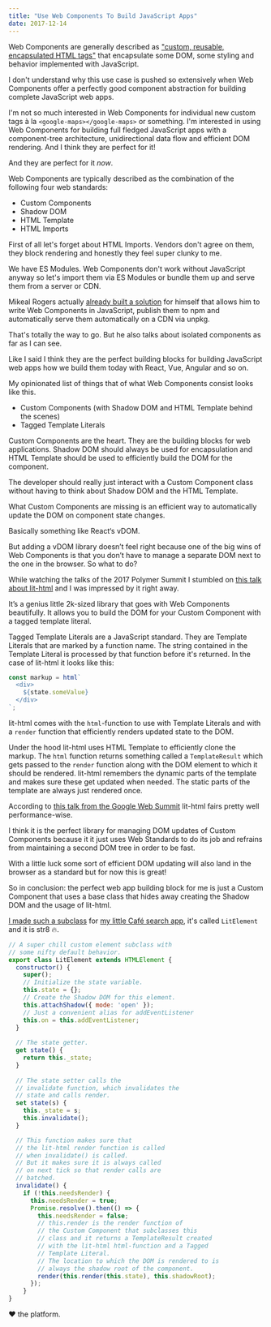 ```yaml
---
title: "Use Web Components To Build JavaScript Apps"
date: 2017-12-14
---
```


Web Components are generally described as ["custom, reusable, encapsulated HTML tags"](https://www.webcomponents.org/introduction) that encapsulate some DOM, some styling and behavior implemented with JavaScript.

I don't understand why this use case is pushed so extensively when Web Components offer a perfectly good component abstraction for building complete JavaScript web apps.

I'm not so much interested in Web Components for individual new custom tags à la `<google-maps></google-maps>` or something. I'm interested in using Web Components for building full fledged JavaScript apps with a component-tree architecture, unidirectional data flow and efficient DOM rendering. And I think they are perfect for it!

And they are perfect for it _now_. 

Web Components are typically described as the combination of the following four web standards: 

- Custom Components
- Shadow DOM
- HTML Template
- HTML Imports

First of all let's forget about HTML Imports. Vendors don't agree on them, they block rendering and honestly they feel super clunky to me.

We have ES Modules. Web Components don't work without JavaScript anyway so let's import them via ES Modules or bundle them up and serve them from a server or CDN. 

Mikeal Rogers actually [already built a solution](https://medium.com/@mikeal/ive-seen-the-future-it-s-full-of-html-2577246f2210) for himself that allows him to write Web Components in JavaScript, publish them to npm and automatically serve them automatically on a CDN via unpkg.

That's totally the way to go. But he also talks about isolated components as far as I can see.

Like I said I think they are the perfect building blocks for building JavaScript web apps how we build them today with React, Vue, Angular and so on.

My opinionated list of things that of what Web Components consist looks like this.

- Custom Components (with Shadow DOM and HTML Template behind the scenes)
- Tagged Template Literals

Custom Components are the heart. They are the building blocks for web applications. Shadow DOM should always be used for encapsulation and HTML Template should be used to efficiently build the DOM for the component. 

The developer should really just interact with a Custom Component class without having to think about Shadow DOM and the HTML Template.

What Custom Components are missing is an efficient way to automatically update the DOM on component state changes.

Basically something like React‘s vDOM.

But adding a vDOM library doesn’t feel right because one of the big wins of Web Components is that you don’t have to manage a separate DOM next to the one in the browser. So what to do?

While watching the talks of the 2017 Polymer Summit I stumbled on [this talk about lit-html](https://www.youtube.com/watch?v=ruql541T7gc) and I was impressed by it right away.

It’s a genius little 2k-sized library that goes with Web Components beautifully. It allows you to build the DOM for your Custom Component with a tagged template literal.

Tagged Template Literals are a JavaScript standard. They are Template Literals that are marked by a function name. The string contained in the Template Literal is processed by that function before it's returned. In the case of lit-html it looks like this: 

```js
const markup = html`
  <div>
    ${state.someValue}
  </div>
`;
```

lit-html comes with the `html`-function to use with Template Literals and with a `render` function that efficiently renders updated state to the DOM.

Under the hood lit-html uses HTML Template to efficiently clone the markup. The `html` function returns something called a `TemplateResult` which gets passed to the `render` function along with the DOM element to which it should be rendered. lit-html remembers the dynamic parts of the template and makes sure these get updated when needed. The static parts of the template are always just rendered once.

According to [this talk from the Google Web Summit](https://youtu.be/Io6JjgckHbg?t=1254) lit-html fairs pretty well performance-wise.

I think it is the perfect library for managing DOM updates of Custom Components because it it just uses Web Standards to do its job and refrains from maintaining a second DOM tree in order to be fast. 

With a little luck some sort of efficient DOM updating will also land in the browser as a standard but for now this is great!

So in conclusion: the perfect web app building block for me is just a Custom Component that uses a base class that hides away creating the Shadow DOM and the usage of lit-html. 

[I made such a subclass](https://github.com/kahlil/kaf/blob/master/js/util/lit-element.js) for [my little Café search app](https://kaf.kahlillechelt.com), it's called `LitElement` and it is str8 🔥.

```js
// A super chill custom element subclass with
// some nifty default behavior.
export class LitElement extends HTMLElement {
  constructor() {
    super();
    // Initialize the state variable.
    this.state = {};
    // Create the Shadow DOM for this element.
    this.attachShadow({ mode: 'open' });
    // Just a convenient alias for addEventListener
    this.on = this.addEventListener;
  }
  
  // The state getter.
  get state() {
    return this._state;
  }
  
  // The state setter calls the 
  // invalidate function, which invalidates the
  // state and calls render.
  set state(s) {
    this._state = s;
    this.invalidate();
  }

  // This function makes sure that 
  // the lit-html render function is called 
  // when invalidate() is called. 
  // But it makes sure it is always called 
  // on next tick so that render calls are 
  // batched.
  invalidate() {
    if (!this.needsRender) {
      this.needsRender = true;
      Promise.resolve().then(() => {
        this.needsRender = false;
        // this.render is the render function of 
        // the Custom Component that subclasses this
        // class and it returns a TemplateResult created
        // with the lit-html html-function and a Tagged 
        // Template Literal. 
        // The location to which the DOM is rendered to is
        // always the shadow root of the component.
        render(this.render(this.state), this.shadowRoot);
      });
    }
}
```

❤️ the platform.
